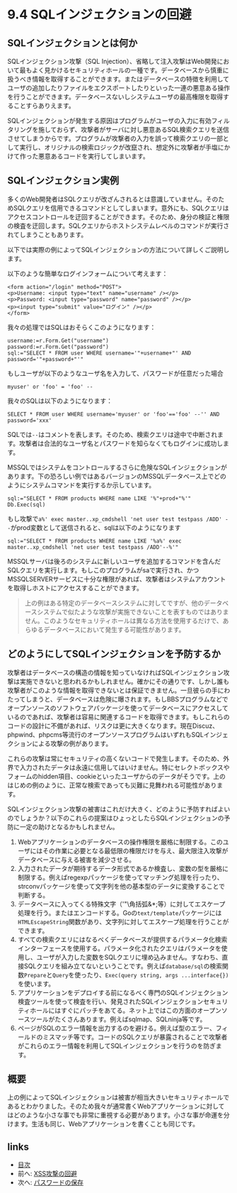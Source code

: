 # 9.4 SQLインジェクションの回避
## SQLインジェクションとは何か
SQLインジェクション攻撃（SQL Injection）、省略して注入攻撃はWeb開発において最もよく見かけるセキュリティホールの一種です。データベースから慎重に扱うべき情報を取得することができます。またはデータベースの特徴を利用してユーザの追加したりファイルをエクスポートしたりといった一連の悪意ある操作を行うことができます。データベースないしシステムユーザの最高権限を取得することすらありえます。

SQLインジェクションが発生する原因はプログラムがユーザの入力に有効フィルタリングを施しておらず、攻撃者がサーバに対し悪意あるSQL検索クエリを送信させてしまうからです。プログラムが攻撃者の入力を誤って検索クエリの一部として実行し、オリジナルの検索ロジックが改竄され、想定外に攻撃者が手塩にかけて作った悪意あるコードを実行してしまいます。
## SQLインジェクション実例
多くのWeb開発者はSQLクエリが改ざんされるとは意識していません。そのためSQLクエリを信用できるコマンドとしてしまいます。意外にも、SQLクエリはアクセスコントロールを迂回することができます。そのため、身分の検証と権限の検査を迂回します。SQLクエリからホストシステムレベルのコマンドが実行されてしまうこともあります。

以下では実際の例によってSQLインジェクションの方法について詳しくご説明します。

以下のような簡単なログインフォームについて考えます：

	<form action="/login" method="POST">
	<p>Username: <input type="text" name="username" /></p>
	<p>Password: <input type="password" name="password" /></p>
	<p><input type="submit" value="ログイン" /></p>
	</form>

我々の処理ではSQLはおそらくこのようになります：

	username:=r.Form.Get("username")
	password:=r.Form.Get("password")
	sql:="SELECT * FROM user WHERE username='"+username+"' AND password='"+password+"'"

もしユーザが以下のようなユーザ名を入力して、パスワードが任意だった場合

	myuser' or 'foo' = 'foo' --

我々のSQLは以下のようになります：

	SELECT * FROM user WHERE username='myuser' or 'foo'=='foo' --'' AND password='xxx'

SQLでは`--`はコメントを表します。そのため、検索クエリは途中で中断されます。攻撃者は合法的なユーザ名とパスワードを知らなくてもログインに成功します。

MSSQLではシステムをコントロールするさらに危険なSQLインジェクションがあります。下の恐ろしい例ではあるバージョンのMSSQLデータベース上でどのようにシステムコマンドを実行するか示しています。

	sql:="SELECT * FROM products WHERE name LIKE '%"+prod+"%'"
	Db.Exec(sql)

もし攻撃で`a%' exec master..xp_cmdshell 'net user test testpass /ADD' --`がprod変数として送信されると、sqlは以下のようになります

	sql:="SELECT * FROM products WHERE name LIKE '%a%' exec master..xp_cmdshell 'net user test testpass /ADD'--%'"

MSSQLサーバは後ろのシステムに新しいユーザを追加するコマンドを含んだSQLクエリを実行します。もしこのプログラムがsaで実行され、かつMSSQLSERVERサービスに十分な権限があれば、攻撃者はシステムアカウントを取得しホストにアクセスすることができます。

>上の例はある特定のデータベースシステムに対してですが、他のデータベースシステムで似たような攻撃が実施できないことを表すものではありません。このようなセキュリティホールは異なる方法を使用するだけで、あらゆるデータベースにおいて発生する可能性があります。


## どのようにしてSQLインジェクションを予防するか
攻撃者はデータベースの構造の情報を知っていなければSQLインジェクション攻撃は実施できないと思われるかもしれません。確かにその通りです、しかし誰も攻撃者がこのような情報を取得できないとは保証できません。一旦彼らの手にわたってしまうと、データベースは危険に曝されます。もしBBSプログラムなどでオープンソースのソフトウェアパッケージを使ってデータベースにアクセスしているのであれば、攻撃者は容易に関連するコードを取得できます。もしこれらのコードの設計に不備があれば、リスクは更に大きくなります。現在Discuz、phpwind、phpcms等流行のオープンソースプログラムはいずれもSQLインジェクションによる攻撃の例があります。

これらの攻撃は常にセキュリティの高くないコードで発生します。そのため、外界で入力されたデータは永遠に信用してはいけません。特にセレクトボックスやフォームのhidden項目、cookieといったユーザからのデータがそうです。上のはじめの例のように、正常な検索であっても災難に見舞われる可能性があります。

SQLインジェクション攻撃の被害はこれだけ大きく、どのように予防すればよいのでしょうか？以下のこれらの提案はひょっとしたらSQLインジェクションの予防に一定の助けとなるかもしれません。

1. Webアプリケーションのデータベースの操作権限を厳格に制限する。このユーザにはその作業に必要となる最低限の権限だけを与え、最大限注入攻撃がデータベースに与える被害を減少させる。
2. 入力されたデータが期待するデータ形式であるか検査し、変数の型を厳格に制限する。例えばregexpパッケージを使ってマッチング処理を行ったり、strconvパッケージを使って文字列を他の基本型のデータに変換することで判断する。
3. データベースに入ってくる特殊文字（'"\角括弧&*;等）に対してエスケープ処理を行う。またはエンコードする。Goの`text/template`パッケージには`HTMLEscapeString`関数があり、文字列に対してエスケープ処理を行うことができます。
4. すべての検索クエリにはなるべくデータベースが提供するパラメータ化検索インターフェースを使用する。パラメータ化されたクエリはパラメータを使用し、ユーザが入力した変数をSQLクエリに埋め込みません。すなわち、直接SQLクエリを組み立てないということです。例えば`database/sql`の検索関数`Prepare`と`Query`を使ったり、`Exec(query string, args ...interface{})`を使います。
5. アプリケーションをデプロイする前になるべく専門のSQLインジェクション検査ツールを使って検査を行い、発見されたSQLインジェクションセキュリティホールにはすぐにパッチをあてる。ネット上ではこの方面のオープンソースツールがたくさんあります。例えばsqlmap、SQLninja等です。
6. ページがSQLのエラー情報を出力するのを避ける。例えば型のエラー、フィールドのミスマッチ等です。コードのSQLクエリが暴露されることで攻撃者がこれらのエラー情報を利用してSQLインジェクションを行うのを防ぎます。

## 概要
上の例によってSQLインジェクションは被害が相当大きいセキュリティホールであるとわかりました。そのため我々が通常書くWebアプリケーションに対してはどのような小さな事でも非常に重視する必要があります。小さな事が命運を分けます。生活も同じ、Webアプリケーションを書くことも同じです。

## links
   * [目次](<preface.md>)
   * 前へ: [XSS攻撃の回避](<09.3.md>)
   * 次へ: [パスワードの保存](<09.5.md>)
